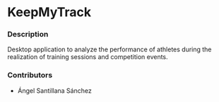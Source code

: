 # KeepMyTrack

### Description
Desktop application to analyze the performance of athletes during the realization of training sessions and competition events.

### Contributors
- Ángel Santillana Sánchez 
